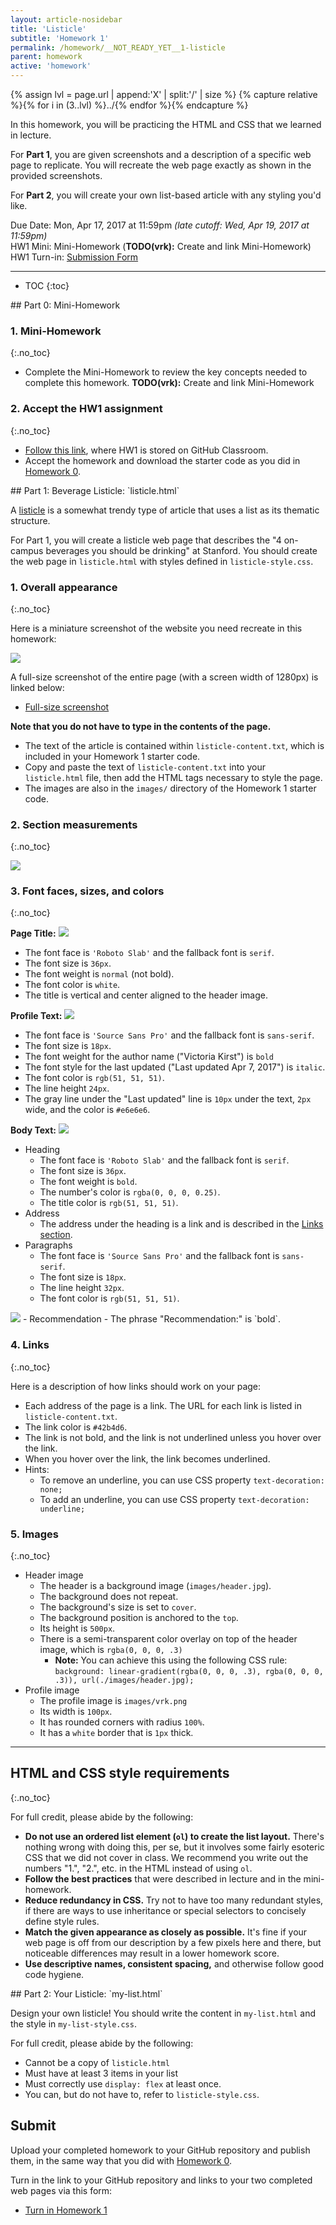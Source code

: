 ```yaml
---
layout: article-nosidebar
title: 'Listicle'
subtitle: 'Homework 1'
permalink: /homework/__NOT_READY_YET__1-listicle
parent: homework
active: 'homework'
---
```


<script src="js/dev-guide-script.js" defer></script>

{% assign lvl = page.url | append:'X' | split:'/' | size %}
{% capture relative %}{% for i in (3..lvl) %}../{% endfor %}{% endcapture %}

In this homework, you will be practicing the HTML and CSS that we learned in lecture.  

For **Part 1**, you are given screenshots and a description of a specific web page to replicate. You will recreate the web page exactly as shown in the provided screenshots.  

For **Part 2**, you will create your own list-based article with any styling you'd like.

<span class="label">Due Date:</span> Mon, Apr 17, 2017 at 11:59pm _(late cutoff: Wed, Apr 19, 2017 at 11:59pm)_  
<span class="label">HW1 Mini:</span> Mini-Homework (**TODO(vrk):** Create and link Mini-Homework)  
<span class="label">HW1 Turn-in:</span> [Submission Form](https://goo.gl/forms/lK8Me9DqLTWtEOZA3)

---

* TOC
{:toc}

<section class="part" markdown="1">
## Part 0: Mini-Homework

### 1. Mini-Homework
{:.no_toc}

- Complete the Mini-Homework to review the key concepts needed to complete this homework. **TODO(vrk):** Create and link Mini-Homework

### 2. Accept the HW1 assignment
{:.no_toc}

- [Follow this link](https://classroom.github.com/assignment-invitations/7267dc1a9dd07336dad75191c11919f5), where HW1 is stored on GitHub Classroom.
- Accept the homework and download the starter code as you did in [Homework 0]({{relative}}/homework/hw0-welcome).

</section>


<section class="part" markdown="1">
## Part 1: Beverage Listicle: `listicle.html`

A [listicle](https://en.wikipedia.org/wiki/Listicle) is a somewhat trendy type of article that uses a list as its thematic structure.

For Part 1, you will create a listicle web page that describes the "4 on-campus beverages you should be drinking" at Stanford. You should create the web page in `listicle.html` with styles defined in `listicle-style.css`.

### 1. Overall appearance
{:.no_toc}

Here is a miniature screenshot of the website you need recreate in this homework:

<div id="page-screenshot-view">
  <img src="images/hw1-fullpage.png" />
</div>

A full-size screenshot of the entire page (with a screen width of 1280px) is linked below:
- [Full-size screenshot](images/hw1-fullpage.png)

**Note that you do not have to type in the contents of the page.**
- The text of the article is contained within `listicle-content.txt`, which is included in your Homework 1 starter code.
- Copy and paste the text of `listicle-content.txt` into your `listicle.html` file, then add the HTML tags necessary to style the page.
- The images are also in the `images/` directory of the Homework 1 starter code.

### 2. Section measurements
{:.no_toc}

<img src="images/hw1-measurements.png" />

### 3. Font faces, sizes, and colors
{:.no_toc}

**Page Title:**
<img src="images/hw1-title.png" class="screenshot" />
- The font face is `'Roboto Slab'` and the fallback font is `serif`.
- The font size is `36px`.
- The font weight is `normal` (not bold).
- The font color is `white`.
- The title is vertical and center aligned to the header image.

**Profile Text:**
<img src="images/hw1-profile.png" class="screenshot" />
- The font face is `'Source Sans Pro'` and the fallback font is `sans-serif`.
- The font size is `18px`.
- The font weight for the author name ("Victoria Kirst") is `bold`
- The font style for the last updated ("Last updated Apr 7, 2017") is `italic`.
- The font color is `rgb(51, 51, 51)`.
- The line height `24px`.
- The gray line under the "Last updated" line is `10px` under the text, `2px` wide, and the color is `#e6e6e6`.

**Body Text:**
<img src="images/hw1-body.png" class="screenshot" />
- Heading
  - The font face is `'Roboto Slab'` and the fallback font is `serif`.
  - The font size is `36px`.
  - The font weight is `bold`.
  - The number's color is `rgba(0, 0, 0, 0.25)`.
  - The title color is `rgb(51, 51, 51)`.
- Address
  - The address under the heading is a link and is described in the [Links section](#links).
- Paragraphs
  - The font face is `'Source Sans Pro'` and the fallback font is `sans-serif`.
  - The font size is `18px`.
  - The line height `32px`.
  - The font color is `rgb(51, 51, 51)`.

<img src="images/hw1-rec.png" class="screenshot" />
- Recommendation
  - The phrase "Recommendation:" is `bold`.


### 4. Links
{:.no_toc}

Here is a description of how links should work on your page:

- Each address of the page is a link. The URL for each link is listed in `listicle-content.txt`.
- The link color is `#42b4d6`.
- The link is not bold, and the link is not underlined unless you hover over the link.
- When you hover over the link, the link becomes underlined.
- Hints:
  - To remove an underline, you can use CSS property `text-decoration: none;`
  - To add an underline, you can use CSS property `text-decoration: underline;`

### 5. Images
{:.no_toc}

- Header image
  - The header is a background image (`images/header.jpg`).
  - The background does not repeat.
  - The background's size is set to `cover`.
  - The background position is anchored to the `top`.
  - Its height is `500px`.
  - There is a semi-transparent color overlay on top of the header image, which is `rgba(0, 0, 0, .3)`   
    - **Note:** You can achieve this using the following CSS rule:  
      `background: linear-gradient(rgba(0, 0, 0, .3), rgba(0, 0, 0, .3)), url(./images/header.jpg);`
- Profile image
  - The profile image is `images/vrk.png`
  - Its width is `100px`.
  - It has rounded corners with radius `100%`.
  - It has a `white` border that is `1px` thick.

---

## HTML and CSS style requirements
{:.no_toc}

For full credit, please abide by the following:

- **Do not use an ordered list element (`ol`) to create the list layout.** There's nothing wrong with doing this, per se, but it involves some fairly esoteric CSS that we did not cover in class. We recommend you write out the numbers "1.", "2.", etc. in the HTML instead of using `ol`.
- **Follow the best practices** that were described in lecture and in the mini-homework.
- **Reduce redundancy in CSS.** Try not to have too many redundant styles, if there are ways to use inheritance or special selectors to concisely define style rules.
- **Match the given appearance as closely as possible.** It's fine if your web page is off from our description by a few pixels here and there, but noticeable differences may result in a lower homework score.
- **Use descriptive names, consistent spacing,** and otherwise follow good code hygiene.

</section>

<section class="part" markdown="1">
## Part 2: Your Listicle: `my-list.html`

Design your own listicle! You should write the content in `my-list.html` and the style in `my-list-style.css`.

For full credit, please abide by the following:
- Cannot be a copy of `listicle.html`
- Must have at least 3 items in your list
- Must correctly use `display: flex` at least once.
- You can, but do not have to, refer to `listicle-style.css`.

</section>

<section class="part" markdown="1">

## Submit

Upload your completed homework to your GitHub repository and publish them, in the same way that you did with [Homework 0]({{relative}}/homework/hw0-welcome).

Turn in the link to your GitHub repository and links to your two completed web pages via this form:
- [Turn in Homework 1](https://goo.gl/forms/lK8Me9DqLTWtEOZA3)

</section>
